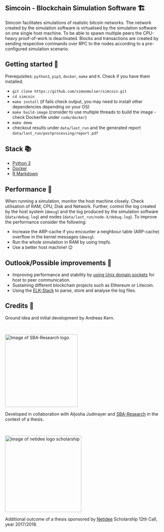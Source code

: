 ##  Simcoin - Blockchain Simulation Software 🏗️
Simcoin facilitates simulations of realistic bitcoin networks. The network created by the simulation software is virtualised by the simulation software on one single host machine. To be able to spawn multiple peers the CPU-heavy proof-of-work is deactivated. Blocks and transactions are created by sending respective commands over RPC to the nodes according to a pre-configured simulation scenario.

## Getting started 🏁
Prerequisites: `python3`, `pip3`, `docker`, `make` and `R`. Check if you have them installed.

* `git clone https://github.com/simonmulser/simcoin.git`
* `cd simcoin`
* `make install` (if fails check output, you may need to install other dependencies depending on your OS)
* `make build-image` (consider to use multiple threads to build the image - check Dockerfile under `code/docker`)
* `make demo`
* checkout results under `data/last_run` and the generated report `data/last_run/postprocessing/report.pdf`

## Stack 📚
* [Python 3](https://www.python.org/)
* [Docker](https://www.docker.com/)
* [R Markdown](http://rmarkdown.rstudio.com/)

## Performance 🚀
When running a simulation, monitor the host machine closely. Check utilisation of RAM, CPU, Disk and Network. Further, control the log created by the host system (`dmesg`) and the log produced by the simulation software (`data/debug.log`) and nodes (`data/last_run/node-X/debug.log`). To improve the performance consider the following:
* Increase the ARP-cache if you encounter a neighbour table (ARP-cache) overflow in the kernel messages (`dmesg`).
* Run the whole simulation in RAM by using tmpfs.
* Use a better host machine! 😉

## Outlook/Possible improvements 🔮
* Improving performance and stability by [using Unix domain sockets](https://github.com/bitcoin/bitcoin/pull/9979) for host to peer communication. 
* Sustaining different blockchain projects such as Ethereum or Litecoin.
* Using the [ELK-Stack](https://www.elastic.co/products) to parse, store and analyse the log files.

## Credits 🙏
Ground idea and initial development by Andreas Kern.

&nbsp;

<img src="https://github.com/simonmulser/simcoin/blob/master/graphics/sba_logo.jpg" alt="Image of SBA-Research logo" style="width: 236px;"/>

Developed in collaboration with Aljosha Judmayer and [SBA-Research](https://www.sba-research.org/) in the context of a thesis.

&nbsp;

<img src="https://github.com/simonmulser/simcoin/blob/master/graphics/netidee_logo_scholarship.jpg" alt="Image of netidee logo scholarship" style="width: 248px;"/>

Additional outcome of a thesis sponsored by [Netidee](https://www.netidee.at/) Scholarship 12th Call, year 2017/2018.
